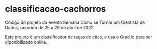 # classificacao-cachorros

Código do projeto do evento Semana Como se Tornar um Cientista de Dados, ocorrido de 25 a 29 de abril de 2022.

Este projeto é um classificador de raças de cães, e usa o Grad.io para ser diponibilizado online.
